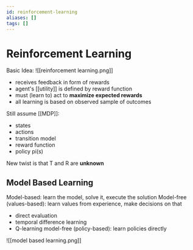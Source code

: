 ```yaml
---
id: reinforcement-learning
aliases: []
tags: []
---
```


# Reinforcement Learning

Basic Idea:
![[reinforcement learning.png]]

- receives feedback in form of rewards
- agent's [[utility]] is defined by reward function
- must (learn to) act to **maximize expected rewards**
- all learning is based on observed sample of outcomes

Still assume [[MDP]]:

- states
- actions
- transition model
- reward function
- policy pi(s)

New twist is that T and R are **unknown**

## Model Based Learning

Model-based: learn the model, solve it, execute the solution
Model-free (values-based): learn values from experience, make decisions on that

- direct evaluation
- temporal difference learning
- Q-learning
  model-free (policy-based): learn policies directly

![[model based learning.png]]
